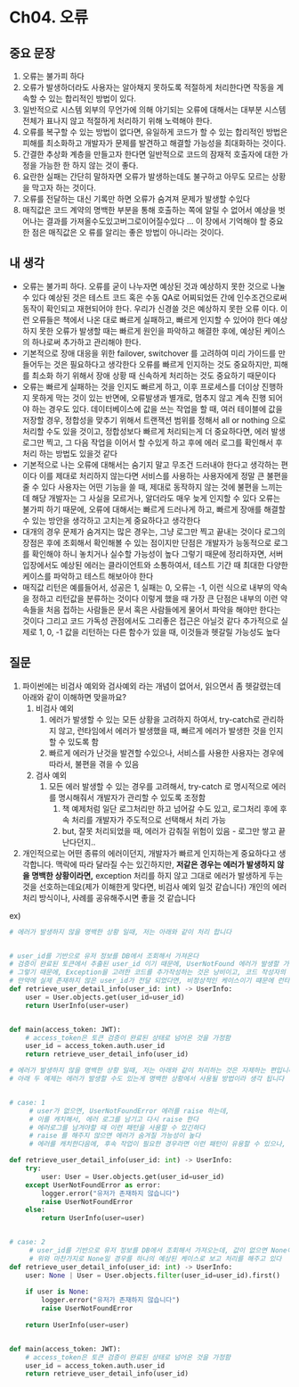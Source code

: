 # Ch04. 오류


## 중요 문장

1. 오류는 불가피 하다
2. 오류가 발생하더라도 사용자는 알아채지 못하도록 적절하게 처리한다면 작동을 계속할 수 있는 합리적인 방법이 있다.
3. 일반적으로 시스템 외부의 무언가에 의해 야기되는 오류에 대해서는 대부분 시스템 전체가 표나지 않고 적절하게 처리하기 위해 노력해야 한다.
4. 오류를 복구할 수 있는 방법이 없다면, 유일하게 코드가 할 수 있는 합리적인 방법은 피해를 최소화하고 개발자가 문제를 발견하고 해결할 가능성을 최대화하는 것이다.
5. 간결한 추상화 계층을 만들고자 한다면 일반적으로 코드의 잠재적 호출자에 대한 가정을 가능한 한 하지 않는 것이 좋다.
6. 요란한 실패는 간단히 말하자면 오류가 발생하는데도 불구하고 아무도 모르는 상황을 막고자 하는 것이다.
7. 오류를 전달하는 대신 기록만 하면 오류가 숨겨져 문제가 발생할 수있다
8. 매직값은 코드 계약의 명백한 부분을 통해 호출하는 쪽에 알릴 수 없어서 예상을 벗어나는 결과를 가져올수도있고버그로이어질수있다 … 이 장에서 기억해야 할 중요한 점은 매직값은 오 류를 알리는 좋은 방법이 아니라는 것이다.

## 내 생각

- 오류는 불가피 하다. 오류를 굳이 나누자면 예상된 것과 예상하지 못한 것으로 나눌 수 있다 예상된 것은 테스트 코드 혹은 수동 QA로  어찌되었든 간에 인수조건으로써 동작이 확인되고 재현되어야 한다. 우리가 신경쓸 것은 예상하지 못한 오류 이다. 이런 오류들은 책에서 나온 대로 빠르게 실패하고, 빠르게 인지할 수 있어야 한다 예상하지 못한 오류가 발생할 때는 빠르게 원인을 파악하고 해결한 후에, 예상된 케이스의 하나로써 추가하고 관리해야 한다.
- 기본적으로 장애 대응을 위한 failover, switchover 를 고려하여 미리 가이드를 만들어두는 것은 필요하다고 생각한다 오류를 빠르게 인지하는 것도 중요하지만, 피해를 최소화 하기 위해서 장애 상황 때 신속하게 처리하는 것도 중요하기 때문이다
- 오류는 빠르게 실패하는 것을 인지도 빠르게 하고, 이후 프로세스를 더이상 진행하지 못하게 막는 것이 있는 반면에, 오류발생과 별개로, 멈추지 않고 계속 진행 되어야 하는 경우도 있다. 데이터베이스에 값을 쓰는 작업을 할 때, 여러 테이블에 값을 저장할 경우, 정합성을 맞추기 위해서 트랜잭션 범위를 정해서 all or nothing 으로 처리할 수도 있을 것이고, 정합성보다 빠르게 처리되는게 더 중요하다면, 에러 발생 로그만 찍고, 그 다음 작업을 이어서 할 수있게 하고 후에 에러 로그를 확인해서 후처리 하는 방법도 있을것 같다
- 기본적으로 나는 오류에 대해서는 숨기지 말고 무조건 드러내야 한다고 생각하는 편이다 이를 제대로 처리하지 않는다면 서비스를 사용하는 사용자에게 정말 큰 불편을 줄 수 있다 사용자는 어떤 기능을 쓸 때, 제대로 동작하지 않는 것에 불편을 느끼는데 해당 개발자는 그 사실을 모르거나, 알더라도 매우 늦게 인지할 수 있다 오류는 불가피 하기 때문에, 오류에 대해서는 빠르게 드러나게 하고, 빠르게 장애를 해결할 수 있는 방안을 생각하고 고치는게 중요하다고 생각한다
- 대개의 경우 문제가 숨겨지는 많은 경우는, 그냥 로그만 찍고 끝내는 것이다 로그의 장점은 후에 조회해서 확인해볼 수 있는 점이지만 단점은 개발자가 능동적으로 로그를 확인해야 하니 놓치거나 실수할 가능성이 높다 그렇기 때문에 정리하자면, 서버 입장에서도 예상된 에러는 클라이언트와 소통하여서, 테스트 기간 때 최대한 다양한 케이스를 파악하고 테스트 해보아야 한다
- 매직값 리턴은 예를들어서, 성공은 1, 실패는 0, 오류는 -1, 이런 식으로 내부의 약속을 정하고 리턴값을 분류하는 것이다 이렇게 했을 때 가장 큰 단점은 내부의 이런 약속들을 처음 접하는 사람들은 문서 혹은 사람들에게 물어서 파악을 해야만 한다는 것이다 그리고 코드 가독성 관점에서도 그리좋은 접근은 아닐것 같다 추가적으로 실제로 1, 0, -1 값을 리턴하는 다른 함수가 있을 때, 이것들과 헷갈릴 가능성도 높다

## 질문

1. 파이썬에는 비검사 예외와 검사예외 라는 개념이 없어서, 읽으면서 좀 헷갈렸는데 아래와 같이 이해하면 맞을까요?
    1. 비검사 예외
        1. 에러가 발생할 수 있는 모든 상황을 고려하지 하여서, try-catch로 관리하지 않고, 런타임에서 에러가 발생했을 때, 빠르게 에러가 발생한 것을 인지할 수 있도록 함
        2. 빠르게 에러가 난것을 발견할 수있으나, 서비스를 사용한 사용자는 경우에 따라서, 불편을 겪을 수 있음
    2. 검사 예외
        1. 모든 에러 발생할 수 있는 경우를 고려해서, try-catch 로 명시적으로 에러를 명시해줘서 개발자가 관리할 수 있도록 조정함
            1. 책 예제처럼 일단 로그처리만 하고 넘어갈 수도 있고, 로그처리 후에 후속 처리를 개발자가 주도적으로 선택해서 처리 가능
            2. but, 잘못 처리되었을 때, 에러가 감춰질 위험이 있음 - 로그만 쌓고 끝난다던지..
2. 개인적으로는 어떤 종류의 에러이던지, 개발자가 빠르게 인지하는게 중요하다고 생각합니다. 맥락에 따라 달라질 수는 있긴하지만, **저같은 경우는 에러가 발생하지 않을 명백한 상황이라면,** exception 처리를 하지 않고 그대로 에러가 발생하게 두는것을 선호하는데요(제가 이해한게 맞다면, 비검사 예외 일것 같습니다) 개인의 에러 처리 방식이나, 사례를 공유해주시면 좋을 것 같습니다

ex)

```python
# 에러가 발생하지 않을 명백한 상황 일때, 저는 아래와 같이 처리 합니다


# user_id를 기반으로 유저 정보를 DB에서 조회해서 가져온다
# 검증이 완료된 토큰에서 추출된 user_id 이기 때문에, UserNotFound 에러가 발생할 가능성이 없다
# 그렇기 때문에, Exception을 고려한 코드를 추가작성하는 것은 낭비이고, 코드 작성자의 작성의도를 해칠 수 있다(굳이 exception을 고려할 필요가 없는데, 코드 읽는 사람은 착각할 수 있음)
# 만약에 실제 존재하지 않은 user_id가 전달 되었다면, 비정상적인 케이스이기 떄문에 런타임에서 에러가 발생해서 빠르게 알아채는 것이 맞음
def retrieve_user_detail_info(user_id: int) -> UserInfo:
    user = User.objects.get(user_id=user_id)  
    return UserInfo(user=user)


def main(access_token: JWT):
    # access_token은 토큰 검증이 완료된 상태로 넘어온 것을 가정함
    user_id = access_token.auth.user_id
    return retrieve_user_detail_info(user_id)
```


```python
# 에러가 발생하지 않을 명백한 상황 일때, 저는 아래와 같이 처리하는 것은 자제하는 편입니다
# 아래 두 예제는 에러가 발생할 수도 있는게 명백한 상황에서 사용될 방법이라 생각 됩니다


# case: 1
     # user가 없으면, UserNotFoundError 에러를 raise 하는데,
     # 이를 캐치해서, 에러 로그를 남기고 다시 raise 한다
     # 에러로그를 남겨야할 때 이런 패턴을 사용할 수 있긴하다
     # raise 를 해주지 않으면 에러가 숨겨질 가능성이 높다
     # 에러를 캐치한다음에, 후속 작업이 필요한 경우라면 이런 패턴이 유용할 수 있으나, 그외에는 가독성을 해치는 굳이 필요는 코드라고 판단됨

def retrieve_user_detail_info(user_id: int) -> UserInfo:
    try:
        user: User = User.objects.get(user_id=user_id)
    except UserNotFoundError as error:
        logger.error("유저가 존재하지 않습니다")
        raise UserNotFoundError 
    else:        
        return UserInfo(user=user)


# case: 2
     # user_id를 기반으로 유저 정보를 DB에서 조회해서 가져오는데, 값이 없으면 None이 반환될 수 있다
     # 위와 마찬가지로 None일 경우를 하나의 예상된 케이스로 보고 처리를 해주고 있다
def retrieve_user_detail_info(user_id: int) -> UserInfo:
    user: None | User = User.objects.filter(user_id=user_id).first()
    
    if user is None:
        logger.error("유저가 존재하지 않습니다")
        raise UserNotFoundError
        
    return UserInfo(user=user)


def main(access_token: JWT):
    # access_token은 토큰 검증이 완료된 상태로 넘어온 것을 가정함
    user_id = access_token.auth.user_id
    return retrieve_user_detail_info(user_id)
```